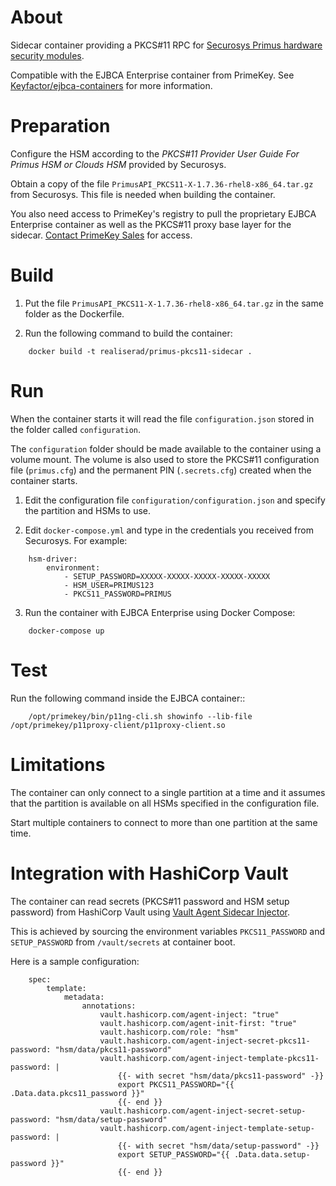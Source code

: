 About
=====

Sidecar container providing a PKCS#11 RPC for [Securosys Primus hardware security modules](https://www.securosys.com/en/products/primus-hardware-security-modules-hsm).

Compatible with the EJBCA Enterprise container from PrimeKey. See [Keyfactor/ejbca-containers](https://github.com/Keyfactor/ejbca-containers) for more information.

Preparation
===========

Configure the HSM according to the *PKCS#11 Provider User Guide For Primus HSM or Clouds HSM* provided by Securosys.

Obtain a copy of the file ``PrimusAPI_PKCS11-X-1.7.36-rhel8-x86_64.tar.gz`` from Securosys. This file is needed when building the container.

You also need access to PrimeKey's registry to pull the proprietary EJBCA Enterprise container as well as the PKCS#11 proxy base layer for the sidecar. [Contact PrimeKey Sales](https://www.primekey.com/products/ejbca-enterprise/#Contact) for access.

Build
=====

1. Put the file ``PrimusAPI_PKCS11-X-1.7.36-rhel8-x86_64.tar.gz`` in the same folder as the Dockerfile.

2. Run the following command to build the container:
```
    docker build -t realiserad/primus-pkcs11-sidecar .
```

Run
===

When the container starts it will read the file ``configuration.json`` stored in the folder called ``configuration``. 

The ``configuration`` folder should be made available to the container using a volume mount. The volume is also used to store the PKCS#11 configuration file (``primus.cfg``) and the permanent PIN (``.secrets.cfg``) created when the container starts.

1. Edit the configuration file ``configuration/configuration.json`` and specify the partition and HSMs to use.

2. Edit ``docker-compose.yml`` and type in the credentials you received from Securosys. For example:
```
    hsm-driver:
        environment:
            - SETUP_PASSWORD=XXXXX-XXXXX-XXXXX-XXXXX-XXXXX
            - HSM_USER=PRIMUS123
            - PKCS11_PASSWORD=PRIMUS
```

3. Run the container with EJBCA Enterprise using Docker Compose:
```
    docker-compose up
```

Test
====

Run the following command inside the EJBCA container::
```
    /opt/primekey/bin/p11ng-cli.sh showinfo --lib-file /opt/primekey/p11proxy-client/p11proxy-client.so
```

Limitations
===========

The container can only connect to a single partition at a time and it assumes that the partition is available on all HSMs specified in the configuration file.

Start multiple containers to connect to more than one partition at the same time.

Integration with HashiCorp Vault
================================

The container can read secrets (PKCS#11 password and HSM setup password) from HashiCorp Vault using [Vault Agent Sidecar Injector](https://github.com/hashicorp/vault-k8s).

This is achieved by sourcing the environment variables ``PKCS11_PASSWORD`` and ``SETUP_PASSWORD`` from ``/vault/secrets`` at container boot.

Here is a sample configuration:
```
    spec:
        template:
            metadata:
                annotations:
                    vault.hashicorp.com/agent-inject: "true"
                    vault.hashicorp.com/agent-init-first: "true"
                    vault.hashicorp.com/role: "hsm"
                    vault.hashicorp.com/agent-inject-secret-pkcs11-password: "hsm/data/pkcs11-password"
                    vault.hashicorp.com/agent-inject-template-pkcs11-password: |
                        {{- with secret "hsm/data/pkcs11-password" -}}
                        export PKCS11_PASSWORD="{{ .Data.data.pkcs11_password }}"
                        {{- end }}
                    vault.hashicorp.com/agent-inject-secret-setup-password: "hsm/data/setup-password"
                    vault.hashicorp.com/agent-inject-template-setup-password: |
                        {{- with secret "hsm/data/setup-password" -}}
                        export SETUP_PASSWORD="{{ .Data.data.setup-password }}"
                        {{- end }}
```

